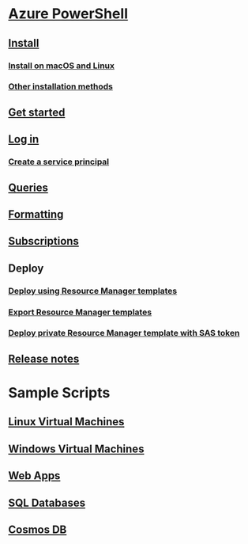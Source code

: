 # [Azure PowerShell](overview.md)

## [Install](install-azurerm-ps.md)
### [Install on macOS and Linux](install-azureps-maclinux.md)
### [Other installation methods](other-install.md)

## [Get started](get-started-azureps.md)
## [Log in](authenticate-azureps.md)
### [Create a service principal](create-azure-service-principal-azureps.md)

## [Queries](queries-azureps.md)
## [Formatting](formatting-output.md)
## [Subscriptions](manage-subscriptions-azureps.md)

## Deploy
### [Deploy using Resource Manager templates](https://docs.microsoft.com/azure/azure-resource-manager/resource-group-template-deploy)
### [Export Resource Manager templates](https://docs.microsoft.com/azure/azure-resource-manager/resource-manager-export-template-powershell)
### [Deploy private Resource Manager template with SAS token](https://docs.microsoft.com/azure/azure-resource-manager/resource-manager-powershell-sas-token)

## [Release notes](release-notes-azureps.md)

# Sample Scripts
## [Linux Virtual Machines](https://docs.microsoft.com/azure/virtual-machines/linux/powershell-samples?toc=%2fpowershell%2fmodule%2ftoc.json)
## [Windows Virtual Machines](https://docs.microsoft.com/azure/virtual-machines/windows/powershell-samples?toc=%2fpowershell%2fmodule%2ftoc.json)
## [Web Apps](https://docs.microsoft.com/azure/app-service-web/app-service-powershell-samples?toc=%2fpowershell%2fmodule%2ftoc.json)
## [SQL Databases](https://docs.microsoft.com/azure/sql-database/sql-database-powershell-samples?toc=%2fpowershell%2fmodule%2ftoc.json)
## [Cosmos DB](https://docs.microsoft.com/azure/cosmos-db/powershell-samples?toc=%2fpowershell%2fmodules%2ftoc.json)
